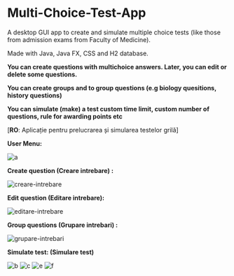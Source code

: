 # Multi-Choice-Test-App
A desktop GUI app to create and simulate multiple choice tests (like those from admission exams from Faculty of Medicine).

Made with Java, Java FX, CSS and H2 database.

**You can create questions with multichoice answers. Later, you can edit or delete some questions.**

**You can create groups and to group questions (e.g biology quesitions, history questions)**

**You can simulate (make) a test custom time limit, custom number of questions, rule for awarding points etc**

[**RO**: Aplicație pentru prelucrarea și simularea testelor grilă]


**User Menu:**

![a](https://user-images.githubusercontent.com/73591137/114925401-ba3ecd80-9e37-11eb-8613-687d0c452b72.jpg)






**Create question (Creare intrebare) :**

![creare-intrebare](https://user-images.githubusercontent.com/73591137/114925409-bdd25480-9e37-11eb-801d-f98867ad6512.jpg)





**Edit question (Editare intrebare):**

![editare-intrebare](https://user-images.githubusercontent.com/73591137/114925420-c1fe7200-9e37-11eb-928f-eab5d1b9e6d1.jpg)






**Group questions (Grupare intrebari) :**

![grupare-intrebari](https://user-images.githubusercontent.com/73591137/114925427-c460cc00-9e37-11eb-8160-9f9465c1c2c6.jpg)






**Simulate test: (Simulare test)**

![b](https://user-images.githubusercontent.com/73591137/114925434-c75bbc80-9e37-11eb-9be6-932adbb5679a.jpg)
![c](https://user-images.githubusercontent.com/73591137/114925497-db072300-9e37-11eb-8f4c-eff3207b7606.jpg)
![e](https://user-images.githubusercontent.com/73591137/114925635-0722a400-9e38-11eb-8006-bf9c280fd4b5.jpg)
![f](https://user-images.githubusercontent.com/73591137/114925453-ccb90700-9e37-11eb-9c06-2a16c6a517fb.jpg)


